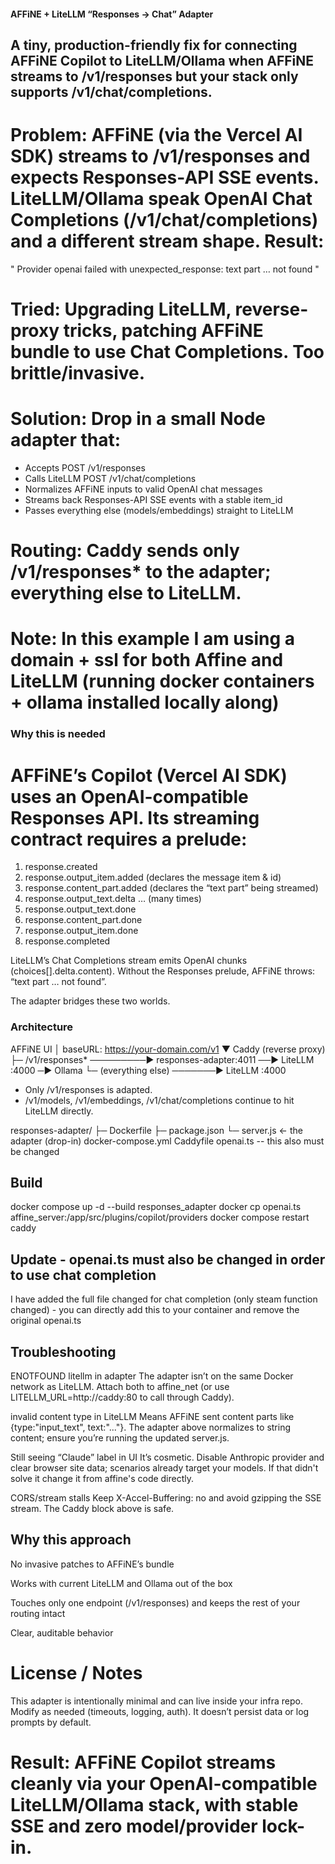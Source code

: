 #### AFFiNE + LiteLLM “Responses → Chat” Adapter

## A tiny, production-friendly fix for connecting AFFiNE Copilot to LiteLLM/Ollama when AFFiNE streams to /v1/responses but your stack only supports /v1/chat/completions.


# Problem: AFFiNE (via the Vercel AI SDK) streams to /v1/responses and expects Responses-API SSE events. LiteLLM/Ollama speak OpenAI Chat Completions (/v1/chat/completions) and a different stream shape. Result:
" Provider openai failed with unexpected_response: text part … not found "

# Tried: Upgrading LiteLLM, reverse-proxy tricks, patching AFFiNE bundle to use Chat Completions. Too brittle/invasive.

# Solution: Drop in a small Node adapter that:
 - Accepts POST /v1/responses
 - Calls LiteLLM POST /v1/chat/completions
 - Normalizes AFFiNE inputs to valid OpenAI chat messages
 - Streams back Responses-API SSE events with a stable item_id
 - Passes everything else (models/embeddings) straight to LiteLLM

# Routing: Caddy sends only /v1/responses* to the adapter; everything else to LiteLLM.

# Note: In this example I am using a domain + ssl for both Affine and LiteLLM (running docker containers + ollama installed locally along)

### Why this is needed

# AFFiNE’s Copilot (Vercel AI SDK) uses an OpenAI-compatible Responses API. Its streaming contract requires a prelude:
 1. response.created
 2. response.output_item.added (declares the message item & id)
 3. response.content_part.added (declares the “text part” being streamed)
 4. response.output_text.delta … (many times)
 5. response.output_text.done
 6. response.content_part.done
 7. response.output_item.done
 8. response.completed

LiteLLM’s Chat Completions stream emits OpenAI chunks (choices[].delta.content). Without the Responses prelude, AFFiNE throws:
“text part … not found”.

The adapter bridges these two worlds.

### Architecture

AFFiNE UI
   │  baseURL: https://your-domain.com/v1
   ▼
Caddy (reverse proxy)
   ├─ /v1/responses*  ─────────►  responses-adapter:4011  ──►  LiteLLM :4000  ─►  Ollama
   └─ (everything else) ───────►  LiteLLM :4000

- Only /v1/responses is adapted.
- /v1/models, /v1/embeddings, /v1/chat/completions continue to hit LiteLLM directly.

responses-adapter/
├─ Dockerfile
├─ package.json
└─ server.js     ← the adapter (drop-in)
docker-compose.yml
Caddyfile
openai.ts -- this also must be changed

## Build
docker compose up -d --build responses_adapter
docker cp openai.ts affine_server:/app/src/plugins/copilot/providers
docker compose restart caddy

## Update - openai.ts must also be changed in order to use chat completion
I have added the full file changed for chat completion (only steam function changed) - you can directly add this to your container and remove the original openai.ts

## Troubleshooting

ENOTFOUND litellm in adapter
The adapter isn’t on the same Docker network as LiteLLM. Attach both to affine_net (or use LITELLM_URL=http://caddy:80 to call through Caddy).

invalid content type in LiteLLM
Means AFFiNE sent content parts like {type:"input_text", text:"..."}. The adapter above normalizes to string content; ensure you’re running the updated server.js.

Still seeing “Claude” label in UI
It’s cosmetic. Disable Anthropic provider and clear browser site data; scenarios already target your  models. If that didn't solve it change it from affine's code directly.

CORS/stream stalls
Keep X-Accel-Buffering: no and avoid gzipping the SSE stream. The Caddy block above is safe.

## Why this approach

No invasive patches to AFFiNE’s bundle

Works with current LiteLLM and Ollama out of the box

Touches only one endpoint (/v1/responses) and keeps the rest of your routing intact

Clear, auditable behavior


# License / Notes

This adapter is intentionally minimal and can live inside your infra repo. Modify as needed (timeouts, logging, auth). It doesn’t persist data or log prompts by default.

# Result: AFFiNE Copilot streams cleanly via your OpenAI-compatible LiteLLM/Ollama stack, with stable SSE and zero model/provider lock-in.